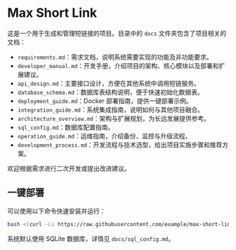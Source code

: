 # Max Short Link

这是一个用于生成和管理短链接的项目。目录中的 `docs` 文件夹包含了项目相关的文档：

- `requirements.md`：需求文档，说明系统需要实现的功能及非功能要求。
- `developer_manual.md`：开发手册，介绍项目的架构、核心模块以及部署和扩展建议。
- `api_design.md`：主要接口设计，方便在其他系统中调用短链服务。
- `database_schema.md`：数据库表结构说明，便于快速初始化数据表。
- `deployment_guide.md`：Docker 部署指南，提供一键部署示例。
- `integration_guide.md`：系统集成指南，说明如何与其他项目融合。
- `architecture_overview.md`：架构与扩展规划，为长远发展提供参考。
- `sql_config.md`：数据库配置指南。
- `operation_guide.md`：运维指南，介绍备份、监控与升级流程。
- `development_process.md`：开发流程与技术选型，给出项目实施步骤和推荐方案。

欢迎根据需求进行二次开发或提出改进建议。

## 一键部署
可以使用以下命令快速安装并运行：

```bash
bash <(curl -Ls https://raw.githubusercontent.com/example/max-short-link/main/install.sh)
```

系统默认使用 SQLite 数据库，详情见 `docs/sql_config.md`。
